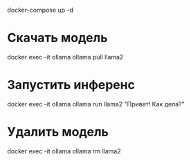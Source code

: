 docker-compose up -d

# Скачать модель
docker exec -it ollama ollama pull llama2
# Запустить инференс
docker exec -it ollama ollama run llama2 "Привет! Как дела?"
# Удалить модель
docker exec -it ollama ollama rm llama2